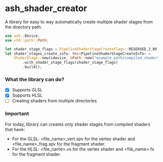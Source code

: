 # ash_shader_creator

A library for easy to way automatically create multiple shader stages from the directory path.

```rust
use ash::Device;
use std::path::Path;

let shader_stage_flags = PipelineShaderStageCreateFlags::RESERVED_2_NV | PipelineShaderStageCreateFlags::ALLOW_VARYING_SUBGROUP_SIZE_EXT;
let shader_stages_create_info: Vec<PipelineShaderStageCreateInfo> =
    ShaderStage::new(&device, &Path::new("example_path/compiled_shaders"))
        .with_shader_stage_flags(shader_stage_flags)
        .build();
```

### What the library can do?

- [x] Supports GLSL
- [x] Supports HLSL
- [ ] Creating shaders from multiple directories

### Important

For today, library can creates only shader stages from compiled shaders that have:
- For the GLSL: <file_name>_vert.spv for the vertex shader and <file_name>_frag.spv for the fragment shader.
- For the HLSL: <file_name>.vs for the vertex shader and <file_name>.fs for the fragment shader.